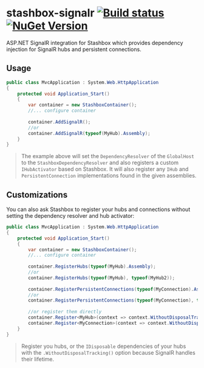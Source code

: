 # stashbox-signalr [![Build status](https://img.shields.io/appveyor/ci/pcsajtai/stashbox-extensions/main.svg?label=appveyor)](https://ci.appveyor.com/project/pcsajtai/stashbox-extensions/branch/main) [![NuGet Version](https://buildstats.info/nuget/Stashbox.AspNet.SignalR)](https://www.nuget.org/packages/Stashbox.AspNet.SignalR/)
ASP.NET SignalR integration for Stashbox which provides dependency injection for SignalR hubs and persistent connections.

## Usage
```c#
public class MvcApplication : System.Web.HttpApplication
{
    protected void Application_Start()
    {
        var container = new StashboxContainer();
        //... configure container
        
        container.AddSignalR();
        //or
        container.AddSignalR(typeof(MyHub).Assembly);
    }
}
```
> The example above will set the `DependencyResolver` of the `GlobalHost` to the `StashboxDependencyResolver` and also registers a custom `IHubActivator` based on Stashbox. It will also register any `IHub` and `PersistentConnection` implementations found in the given assemblies.

## Customizations
You can also ask Stashbox to register your hubs and connections without setting the dependency resolver and hub activator:
```c#
public class MvcApplication : System.Web.HttpApplication
{
    protected void Application_Start()
    {
        var container = new StashboxContainer();
        //... configure container
        
        container.RegisterHubs(typeof(MyHub).Assembly);
        //or
        container.RegisterHubs(typeof(MyHub), typeof(MyHub2));
        
        container.RegisterPersistentConnections(typeof(MyConnection).Assembly);
        //or
        container.RegisterPersistentConnections(typeof(MyConnection), typeof(MyConnection2));
        
        //or register them directly
        container.Register<MyHub>(context => context.WithoutDisposalTracking());
        container.Register<MyConnection>(context => context.WithoutDisposalTracking());
    }
}
```
> Register you hubs, or the `IDisposable` dependencies of your hubs with the `.WithoutDisposalTracking()` option because SignalR handles their lifetime. 
